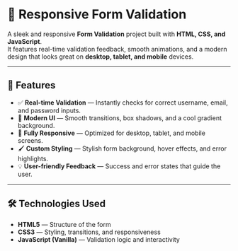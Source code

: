 # 🌟 Responsive Form Validation

A sleek and responsive **Form Validation** project built with **HTML, CSS, and JavaScript**.  
It features real-time validation feedback, smooth animations, and a modern design that looks great on **desktop, tablet, and mobile** devices.

---

## 🚀 Features

- ✅ **Real-time Validation** — Instantly checks for correct username, email, and password inputs.  
- 🎨 **Modern UI** — Smooth transitions, box shadows, and a cool gradient background.  
- 📱 **Fully Responsive** — Optimized for desktop, tablet, and mobile screens.  
- 🖌 **Custom Styling** — Stylish form background, hover effects, and error highlights.  
- 💡 **User-friendly Feedback** — Success and error states that guide the user.

---

## 🛠️ Technologies Used

- **HTML5** — Structure of the form  
- **CSS3** — Styling, transitions, and responsiveness  
- **JavaScript (Vanilla)** — Validation logic and interactivity




